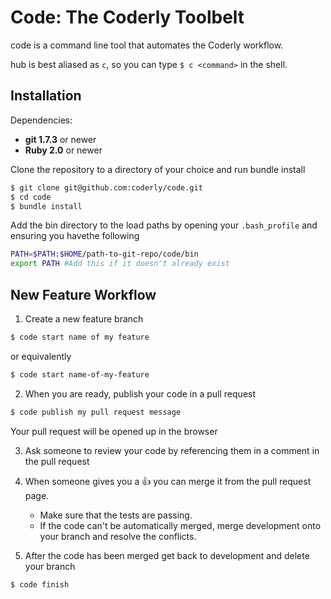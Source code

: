 Code: The Coderly Toolbelt
==================

code is a command line tool that automates the Coderly workflow.

hub is best aliased as `c`, so you can type `$ c <command>` in the shell.


Installation
------------

Dependencies:

* **git 1.7.3** or newer
* **Ruby 2.0** or newer

Clone the repository to a directory of your choice and run bundle install
~~~ sh
$ git clone git@github.com:coderly/code.git
$ cd code
$ bundle install
~~~

Add the bin directory to the load paths by opening your `.bash_profile` and ensuring you havethe following
~~~ sh
PATH=$PATH:$HOME/path-to-git-repo/code/bin
export PATH #Add this if it doesn't already exist
~~~

New Feature Workflow
------------
1. Create a new feature branch
~~~ sh
$ code start name of my feature
~~~
or equivalently
~~~ sh
$ code start name-of-my-feature
~~~

2. When you are ready, publish your code in a pull request
~~~ sh
$ code publish my pull request message
~~~
Your pull request will be opened up in the browser

3. Ask someone to review your code by referencing them in a comment in the pull request

4. When someone gives you a :thumbsup: you can merge it from the pull request page. 
    * Make sure that the tests are passing.
    * If the code can't be automatically merged, merge development onto your branch and resolve the conflicts.
5. After the code has been merged get back to development and delete your branch
~~~ sh
$ code finish
~~~
